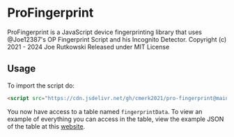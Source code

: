 # ProFingerprint
ProFingerprint is a JavaScript device fingerprinting library that uses @Joe12387's OP Fingerprint Script and his Incognito Detector.
Copyright (c) 2021 - 2024 Joe Rutkowski
Released under MIT License

## Usage

To import the script do:
```html
<script src="https://cdn.jsdelivr.net/gh/cmerk2021/pro-fingerprint@main/build/main.min.js" type="module">
```
You now have access to a table named `fingerprintData`. To view an example of everything you can access in the table, view the example JSON of the table at this [website]().

